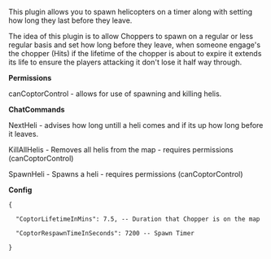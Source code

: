 This plugin allows you to spawn helicopters on a timer along with setting how long they last before they leave.


The idea of this plugin is to allow Choppers to spawn on a regular or less regular basis and set how long before they leave, when someone engage's the chopper (Hits) if the lifetime of the chopper is about to expire it extends its life to ensure the players attacking it don't lose it half way through.

**Permissions**

canCoptorControl - allows for use of spawning and killing helis.

**ChatCommands**

NextHeli - advises how long untill a heli comes and if its up how long before it leaves.


KillAllHelis - Removes all helis from the map - requires permissions (canCoptorControl)


SpawnHeli - Spawns a heli - requires permissions (canCoptorControl)

**Config**

````
{

  "CoptorLifetimeInMins": 7.5, -- Duration that Chopper is on the map

  "CoptorRespawnTimeInSeconds": 7200 -- Spawn Timer

}
````